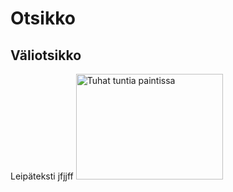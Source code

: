 # Otsikko
## Väliotsikko
Leipäteksti
    jfjjff
<img width="235" height="169" alt="Tuhat tuntia paintissa" src="https://github.com/user-attachments/assets/827e393c-0311-41aa-8847-cb95a2ac3fc0" />
